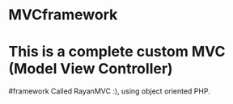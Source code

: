 # MVCframework
# This is a complete custom MVC (Model View Controller)
#framework Called RayanMVC :), using object oriented PHP.
